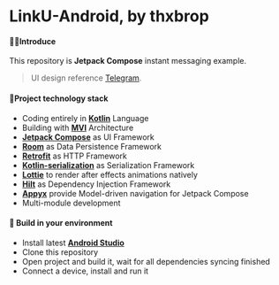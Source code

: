 # LinkU-Android, by thxbrop

#### 🙋‍♂️Introduce

This repository is **Jetpack Compose** instant messaging example.

> UI design reference [Telegram](https://github.com/DrKLO/Telegram).

#### 📙Project technology stack

- Coding entirely in **[Kotlin](https://kotlinlang.org/)** Language
- Building with **[MVI](https://developer.android.com/jetpack/compose/architecture#udf)**
  Architecture
- **[Jetpack Compose](https://developer.android.com/jetpack/compose)** as UI Framework
- **[Room](https://developer.android.com/training/data-storage/room)** as Data Persistence Framework
- **[Retrofit](https://square.github.io/retrofit/)** as HTTP Framework
- **[Kotlin-serialization](https://kotlinlang.org/docs/serialization.html)** as Serialization
  Framework
- **[Lottie](https://github.com/airbnb/lottie-android)** to render after effects animations natively
- **[Hilt](https://developer.android.com/training/dependency-injection/hilt-android)** as Dependency
  Injection Framework
- **[Appyx](https://github.com/bumble-tech/appyx)** provide Model-driven navigation for Jetpack
  Compose
- Multi-module development

#### 🎉 Build in your environment

- Install latest **[Android Studio](https://developer.android.com/studio)**
- Clone this repository
- Open project and build it, wait for all dependencies syncing finished
- Connect a device, install and run it

